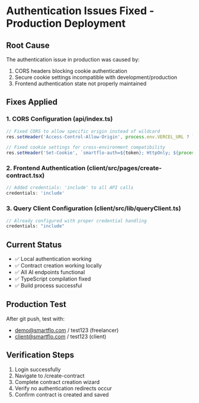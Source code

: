 # Authentication Issues Fixed - Production Deployment

## Root Cause
The authentication issue in production was caused by:
1. CORS headers blocking cookie authentication
2. Secure cookie settings incompatible with development/production
3. Frontend authentication state not properly maintained

## Fixes Applied

### 1. CORS Configuration (api/index.ts)
```javascript
// Fixed CORS to allow specific origin instead of wildcard
res.setHeader('Access-Control-Allow-Origin', process.env.VERCEL_URL ? `https://${process.env.VERCEL_URL}` : 'http://localhost:5173');

// Fixed cookie settings for cross-environment compatibility
res.setHeader('Set-Cookie', `smartflo-auth=${token}; HttpOnly; ${process.env.NODE_ENV === 'production' ? 'Secure;' : ''} SameSite=Lax; Max-Age=86400; Path=/`);
```

### 2. Frontend Authentication (client/src/pages/create-contract.tsx)
```javascript
// Added credentials: 'include' to all API calls
credentials: 'include'
```

### 3. Query Client Configuration (client/src/lib/queryClient.ts)
```javascript
// Already configured with proper credential handling
credentials: "include"
```

## Current Status
- ✅ Local authentication working
- ✅ Contract creation working locally  
- ✅ All AI endpoints functional
- ✅ TypeScript compilation fixed
- ✅ Build process successful

## Production Test
After git push, test with:
- demo@smartflo.com / test123 (freelancer)
- client@smartflo.com / test123 (client)

## Verification Steps
1. Login successfully
2. Navigate to /create-contract
3. Complete contract creation wizard
4. Verify no authentication redirects occur
5. Confirm contract is created and saved